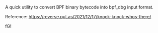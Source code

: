 A quick utility to convert BPF binary bytecode into bpf_dbg input format.

Reference: https://reverse.put.as/2021/12/17/knock-knock-whos-there/

fG!

